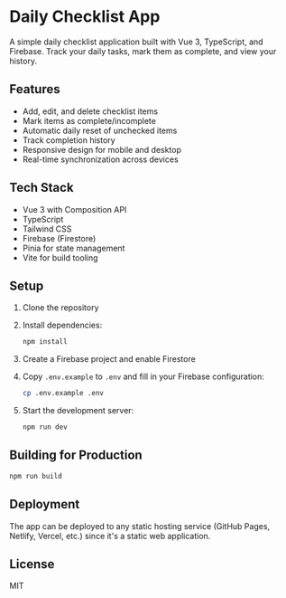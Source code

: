 # Daily Checklist App

A simple daily checklist application built with Vue 3, TypeScript, and Firebase. Track your daily tasks, mark them as complete, and view your history.

## Features

- Add, edit, and delete checklist items
- Mark items as complete/incomplete
- Automatic daily reset of unchecked items
- Track completion history
- Responsive design for mobile and desktop
- Real-time synchronization across devices

## Tech Stack

- Vue 3 with Composition API
- TypeScript
- Tailwind CSS
- Firebase (Firestore)
- Pinia for state management
- Vite for build tooling

## Setup

1. Clone the repository
2. Install dependencies:
   ```bash
   npm install
   ```

3. Create a Firebase project and enable Firestore

4. Copy `.env.example` to `.env` and fill in your Firebase configuration:
   ```bash
   cp .env.example .env
   ```

5. Start the development server:
   ```bash
   npm run dev
   ```

## Building for Production

```bash
npm run build
```

## Deployment

The app can be deployed to any static hosting service (GitHub Pages, Netlify, Vercel, etc.) since it's a static web application.

## License

MIT
